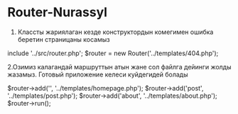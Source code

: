 # Router-Nurassyl
1. Классты жариялаган кезде конструктордын комегимен ошибка беретин страницаны косамыз

include '../src/router.php';
$router = new Router('../templates/404.php');

2.Озимиз калагандай маршруттын атын жане сол файлга дейинги жолды жазамыз. Готовый приложение келеси куйдегидей болады

$router->add('', '../templates/homepage.php');
$router->add('post', '../templates/post.php');
$router->add('about', '../templates/about.php');
$router->run();
